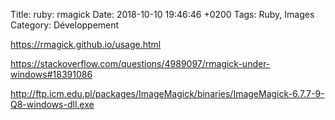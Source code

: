 Title: ruby: rmagick
Date: 2018-10-10 19:46:46 +0200
Tags: Ruby, Images
Category: Développement


<https://rmagick.github.io/usage.html>

<https://stackoverflow.com/questions/4989097/rmagick-under-windows#18391086>

<http://ftp.icm.edu.pl/packages/ImageMagick/binaries/ImageMagick-6.7.7-9-Q8-windows-dll.exe>

